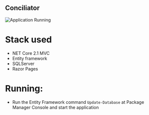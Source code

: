## Conciliator
![Application Running](https://gifyu.com/image/Bojz)

# Stack used
* NET Core 2.1 MVC
* Entity framework
* SQLServer
* Razor Pages

# Running:
* Run the Entity Framework command `Update-Database` at Package Manager Console and start the application


